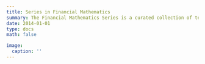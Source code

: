 ```yaml
---
title: Series in Financial Mathematics
summary: The Financial Mathematics Series is a curated collection of textbooks and reference works designed to provide comprehensive insights into the mathematical principles underlying modern finance. This series serves as an essential resource for students, academics, and professionals who seek to deepen their understanding of financial theories, models, and quantitative techniques. 
date: 2014-01-01
type: docs
math: false

image:
  caption: ''
---
```


